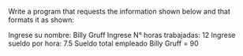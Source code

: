 Write a program that requests the information shown below and that formats it as shown:

Ingrese su nombre: Billy Gruff
Ingrese N° horas trabajadas: 12
Ingrese sueldo por hora: 7.5
Sueldo total empleado Billy Gruff = 90